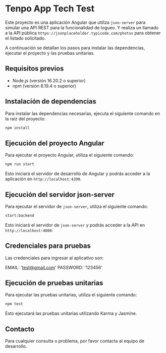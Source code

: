 # Tenpo App Tech Test

Este proyecto es una aplicación Angular que utiliza `json-server` para simular una API REST para la funcionalidad de logueo.
Y realiza un llamado a la API pública `https://jsonplaceholder.typicode.com/photos` para obtener el listado solicitado.

A continuación se detallan los pasos para instalar las dependencias, ejecutar el proyecto y las pruebas unitarias.

## Requisitos previos

- Node.js (versión 16.20.2 o superior)
- npm (versión 8.19.4 o superior)

## Instalación de dependencias

Para instalar las dependencias necesarias, ejecuta el siguiente comando en la raíz del proyecto:

```sh
npm install
```

## Ejecución del proyecto Angular

Para ejecutar el proyecto Angular, utiliza el siguiente comando:

```sh
npm run start
```

Esto iniciará el servidor de desarrollo de Angular y podrás acceder a la aplicación en `http://localhost:4200`.

## Ejecución del servidor json-server

Para ejecutar el servidor de `json-server`, utiliza el siguiente comando:

```sh
start:backend
```

Esto iniciará el servidor de `json-server` y podrás acceder a la API en `http://localhost:4000`.

## Credenciales para pruebas

Las credenciales para ingresar al aplicativo son:

EMAIL: 'test@gmail.com'
PASSWORD: '123456'


## Ejecución de pruebas unitarias

Para ejecutar las pruebas unitarias, utiliza el siguiente comando:

```sh
npm test
```

Esto ejecutará las pruebas unitarias utilizando Karma y Jasmine.

## Contacto

Para cualquier consulta o problema, por favor contacta al equipo de desarrollo.
